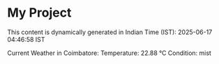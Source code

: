 # My Project

This content is dynamically generated in Indian Time (IST): 2025-06-17 04:46:58 IST


Current Weather in Coimbatore:
Temperature: 22.88 °C
Condition: mist
